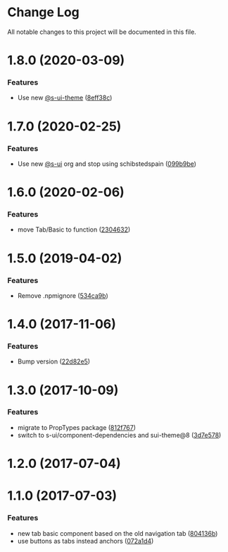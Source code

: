 # Change Log

All notable changes to this project will be documented in this file.

# 1.8.0 (2020-03-09)


### Features

* Use new [@s-ui-theme](https://github.com/s-ui-theme) ([8eff38c](https://github.com/SUI-Components/schibsted-spain-components/commit/8eff38c6ef06e6a662fe6c024a9634faf926c0bf))



# 1.7.0 (2020-02-25)


### Features

* Use new [@s-ui](https://github.com/s-ui) org and stop using schibstedspain ([099b9be](https://github.com/SUI-Components/schibsted-spain-components/commit/099b9be6b50ce5a8f620d11023a480852f135d2a))



# 1.6.0 (2020-02-06)


### Features

* move Tab/Basic to function ([2304632](https://github.com/SUI-Components/schibsted-spain-components/commit/23046324503b38b9ec7097acf1c52973f28c5238))



# 1.5.0 (2019-04-02)


### Features

* Remove .npmignore ([534ca9b](https://github.com/SUI-Components/schibsted-spain-components/commit/534ca9b625aa023ae42173f9862ecce0a02fb832))



# 1.4.0 (2017-11-06)


### Features

* Bump version ([22d82e5](https://github.com/SUI-Components/schibsted-spain-components/commit/22d82e59da5d72528e07dc32fb4b37db1ff10c16))



# 1.3.0 (2017-10-09)


### Features

* migrate to PropTypes package ([812f767](https://github.com/SUI-Components/schibsted-spain-components/commit/812f76708271b7071f1ae1cface9ac1961c0aa48))
* switch to s-ui/component-dependencies and sui-theme@8 ([3d7e578](https://github.com/SUI-Components/schibsted-spain-components/commit/3d7e57817bff587d1b4e4de7cbbe08aec7e40394))



# 1.2.0 (2017-07-04)



# 1.1.0 (2017-07-03)


### Features

* new tab basic component based on the old navigation tab ([804136b](https://github.com/SUI-Components/schibsted-spain-components/commit/804136b419e427e015e4245cd2671a9245738329))
* use buttons as tabs instead anchors ([072a1d4](https://github.com/SUI-Components/schibsted-spain-components/commit/072a1d4e25ab065cebbd4d861420d996dc9e24fd))



